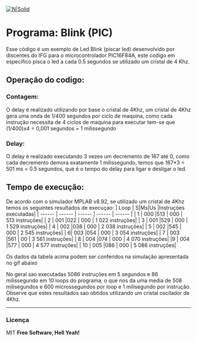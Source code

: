 [![N|Solid](https://eventos.ifg.edu.br/semanai2c/wp-content/uploads/sites/7/2016/08/marca-ifg-2015-todas-as-verses.png)](https://www.ifg.edu.br/goiania)

# Programa: Blink (PIC)

Esse código é um exemplo de Led Blink (piscar led) desenvolvido por discentes do IFG para o microcontrolador PIC16F84A, este codigo em especifico pisca o led a cada 0.5 segundos se utilizado um cristal de 4 Khz.
## Operação do codigo:

### Contagem:
O delay é realizado utilizando por base o cristal de 4Khz, um cristal de 4Khz gera uma onda de 1/400 segundos por ciclo de maquina, como cada instrução necessita de 4 ciclos de maquina para executar tem-se que (1/400)x4 = 0,001 segundos = 1 milissegundo

### Delay:
O delay é realizado executando 3 vezes um decremento de 167 até 0, como cada decremento demora exatamente 1 milissegundo, temos que 167*3 = 501 ms = 0.5 segundos, que é o tempo do delay para ligar e desligar o led.


## Tempo de execução:
De acordo com o simulador MPLAB v8.92, se utilizado um cristal de 4Khz temos os seguintes resultados de execuçao:
| Loop | S|Ms|Us |Instruções executadas|
| ------ | ------ | ------ | ------ | ------ |
| 1 | 000  |513 | 000 | 513 instruções|
| 2 |  001  |022 | 000 | 1 022 instruções|
| 3 |  001  |529 | 000 | 1 529 instruções|
| 4 |  002  |038 | 000 | 2 038 instruções|
| 5 |  002  |545 | 000 | 2 545 instruções|
| 6|  003  |054 | 000 | 3 054 instruções|
| 7 |  003  |561 | 00 | 3 561 instruções|
| 8 |  004  |074 | 000 | 4 070 instruções|
|9 |  004  |577 | 000 | 4 577 instruções|
| 10 |  005  |086 | 000 | 5 086 instruções|


Os dados da tabela acima podem ser conferidos na simulação apresentada no gif abaixo
[](https://github.com/LucasRangelSSouza/BlinkPIC/blob/main/gifs/testPic.gif)
 
 
 No geral sao executadas 5086 instruções em 5 segundos e 86 milissegundo em 10 loops do programa, o que nos da uma media de 508 milisegundos e 600 microssegundos por loop e 1 milisegundo por instrução.
 Observe que estes resultados sao obtidos utilizando um cristal oscilador de 4Khz.




----
### Licença
MIT
**Free Software, Hell Yeah!**

